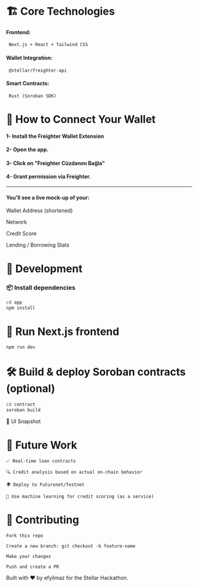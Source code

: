 # 🏗️ Core Technologies

#### Frontend: 
<code> Next.js + React + Tailwind CSS </code>

#### Wallet Integration: 
<code> @stellar/freighter-api </code>

#### Smart Contracts: 
<code> Rust (Soroban SDK) </code>

# 🔑 How to Connect Your Wallet

#### 1- Install the Freighter Wallet Extension
#### 2- Open the app.
#### 3- Click on "Freighter Cüzdanını Bağla"
#### 4- Grant permission via Freighter.
<hr> 

#### You'll see a live mock-up of your:

Wallet Address (shortened)

Network

Credit Score

Lending / Borrowing Stats

# 🧪 Development
### 📦 Install dependencies
```bash
cd app
npm install
```
# 🚀 Run Next.js frontend

```bash
npm run dev
```

# 🛠️ Build & deploy Soroban contracts (optional)

```bash
cd contract
soroban build
```

📸 UI Snapshot

    

# 📌 Future Work

    ✅ Real-time loan contracts

    🔍 Credit analysis based on actual on-chain behavior

    🌍 Deploy to Futurenet/Testnet

    🧠 Use machine learning for credit scoring (as a service)

# 🤝 Contributing

    Fork this repo

    Create a new branch: git checkout -b feature-name

    Make your changes

    Push and create a PR

Built with ❤️ by efyilmaz for the Stellar Hackathon.
